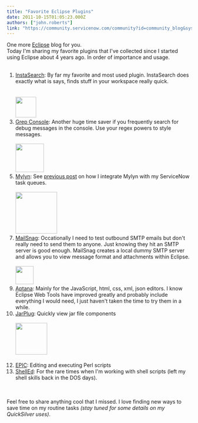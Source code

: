 ```yaml
---
title: "Favorite Eclipse Plugins"
date: 2011-10-15T01:05:23.000Z
authors: ["john.roberts"]
link: "https://community.servicenow.com/community?id=community_blog&sys_id=01dd66e9dbd0dbc01dcaf3231f9619a5"
---
```

<p>One more <a title="lipse.org/" href="http://eclipse.org/">Eclipse</a> blog for you. <br />Today I'm sharing my favorite plugins that I've collected since I started using Eclipse about 4 years ago. In order of importance and usage.<br /><br /><ol><li><a title="de.inf.unibz.it/projects/instasearch/" href="http://code.inf.unibz.it/projects/instasearch/">InstaSearch</a>: By far my favorite and most used plugin. InstaSearch does exactly what is says, finds stuff in your workspace really quick.</li><li style="list-style: none"><br /><!--break--><br /><img  alt="" class="jive-image" src="baabb042db501b04ed6af3231f9619d9.iix" style="width: auto; height: 56px;" /><br /></li><li><a title="rian.musgit.com/projects_grepconsole.php" href="http://marian.musgit.com/projects_grepconsole.php">Grep Console</a>: Another huge time saver if you frequently search for debug messages in the console. Use your regex powers to style messages.</li><li style="list-style: none"><br /><img  alt="" class="jive-image" src="0e5a3779db145fc03eb27a9e0f961978.iix" style="width: auto; height: 77px;" /><br /></li><li><a title="w.eclipse.org/mylyn/" href="http://www.eclipse.org/mylyn/">Mylyn</a>: See <a title="mmunity.service-now.com/blog/johnroberts/how-i-manage-my-servicenow-tasks-eclipse" href="http://community.service-now.com/blog/johnroberts/how-i-manage-my-servicenow-tasks-eclipse">previous post</a> on how I integrate Mylyn with my ServiceNow task queues.</li><li style="list-style: none"><br /><img  alt="" class="jive-image" src="133a5046dbd89fc068c1fb651f9619de.iix" style="width: auto; height: 113px;" /><br /></li><li><a title="de.google.com/a/eclipselabs.org/p/foos-bar/" href="http://code.google.com/a/eclipselabs.org/p/foos-bar/">MailSnag</a>: Occationally I need to test outbound SMTP emails but don't really need to send them to anyone. Just knowing they hit an SMTP server is good enough. MailSnag creates a local dummy SMTP server and allows you to view message format and attachments within Eclipse.</li><li style="list-style: none"><br /><img  alt="" class="jive-image" src="26cb554adb1cd344e9737a9e0f96198b.iix" style="width: auto; height: 49px;" /><br /></li><li><a title="tana.com/" href="http://aptana.com/">Aptana</a>: Mainly for the JavaScript, html, css, xml, json editors. I know Eclipse Web Tools have improved greatly and probably include everything I would need, I just haven't taken the time to try them in a while.</li><li><a title="r-plug.sourceforge.net/" href="http://jar-plug.sourceforge.net/">JarPlug</a>: Quickly view jar file components</li><li style="list-style: none"><br /><img  alt="" class="jive-image" src="0b6a100edb185304b322f4621f9619e2.iix" style="width: auto; height: 86px;" /><br /><br /></li><li><a title="w.epic-ide.org/" href="http://www.epic-ide.org/">EPIC</a>: Editing and executing Perl scripts</li><li><a title="urceforge.net/projects/shelled" href="http://sourceforge.net/projects/shelled">ShellEd</a>: For the rare times when I'm working with shell scripts (left my shell skills back in the DOS days).</li></ol><br /><br />Feel free to share anything cool that I missed. I love finding new ways to save time on my routine tasks <i>(stay tuned for some details on my QuickSilver uses)</i>.</p>